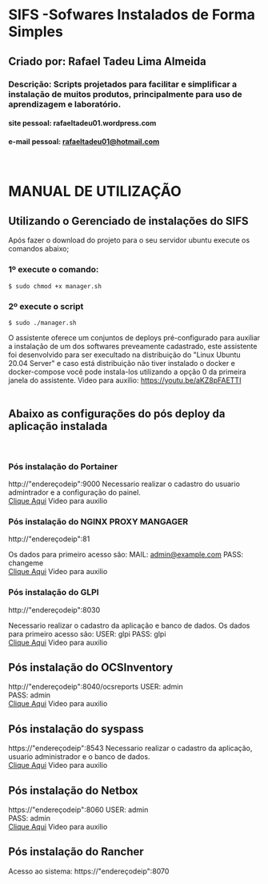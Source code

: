 # SIFS -Sofwares Instalados de Forma Simples
## Criado por: Rafael Tadeu Lima Almeida
### Descrição: Scripts projetados para facilitar e simplificar a instalação de muitos produtos, principalmente para uso de aprendizagem e laboratório.
#### site pessoal: rafaeltadeu01.wordpress.com
#### e-mail pessoal: rafaeltadeu01@hotmail.com

<br>

# MANUAL DE UTILIZAÇÃO

## Utilizando o Gerenciado de instalações do SIFS
Após fazer o download do projeto para o seu servidor ubuntu execute os comandos abaixo;

### 1º execute o comando:
`$ sudo chmod +x manager.sh`

### 2º execute o script
`$ sudo ./manager.sh`

O assistente oferece um conjuntos de deploys pré-configurado para auxiliar a instalação de um dos softwares preveamente cadastrado, este assistente foi desenvolvido para ser execultado na distribuição do "Linux Ubuntu 20.04 Server" e caso está distribuição não tiver instalado o docker e docker-compose você pode instala-los utilizando a opção 0 da primeira janela do assistente.
Video para auxilio: https://youtu.be/aKZ8pFAETTI
<br><br>

## Abaixo as configurações do pós deploy da aplicação instalada
<br>

### Pós instalação do Portainer
http://"endereçodeip":9000
Necessario realizar o cadastro do usuario admintrador e a configuração do painel.<br>
[Clique Aqui](https://youtu.be/ZYzRiCxeNj4) Video para auxilio
<br>

### Pós instalação do NGINX PROXY MANGAGER
http://"endereçodeip":81
<br>

Os dados para primeiro acesso são:
MAIL: admin@example.com
PASS: changeme <br>
[Clique Aqui](https://youtu.be/ZdStRCq5QT4) Video para auxilio
<br>

### Pós instalação do GLPI
http://"endereçodeip":8030
<br>

Necessario realizar o cadastro da aplicação e banco de dados.
Os dados para primeiro acesso são:
USER: glpi
PASS: glpi<br>
[Clique Aqui](https://youtu.be/sXZZl5XDB9k) Video para auxilio
<br>

## Pós instalação do OCSInventory
http://"endereçodeip":8040/ocsreports
USER: admin  
PASS: admin<br>
[Clique Aqui](https://youtu.be/0EO832SH5Fg) Video para auxilio
<br>

## Pós instalação do syspass
https://"endereçodeip":8543
Necessario realizar o cadastro da aplicação, usuario administrador e o banco de dados.<br>
[Clique Aqui](https://youtu.be/7KlgCBppCKc) Video para auxilio
<br>

## Pós instalação do Netbox
https://"endereçodeip":8060
USER: admin  
PASS: admin<br>
[Clique Aqui](https://youtu.be/ycvGeMpC1pA) Video para auxilio
<br>

## Pós instalação do Rancher
Acesso ao sistema: https://"endereçodeip":8070